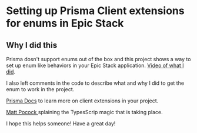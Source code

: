 
# Setting up Prisma Client extensions for enums in Epic Stack
## Why I did this
Prisma dosn't support enums out of the box and this project shows a way to set up enum like behaviors in your Epic Stack application.
[Video of what I did](https://www.loom.com/share/7a8d9619085e4afd88bab9e3c33a56aa?sid=18c6a548-192a-4792-86fe-b46b5455ebca). 

I also left comments in the code to describe what and why I did to get the enum to work in the project. 

[Prisma Docs](https://www.prisma.io/docs/concepts/components/prisma-client/client-extensions) to learn more on client extensions in your project.

[Matt Pocock ](https://youtu.be/jjMbPt_H3RQ?t=312) splaining the TypesScrip magic that is taking place.

I hope this helps someone!  Have a great day!

